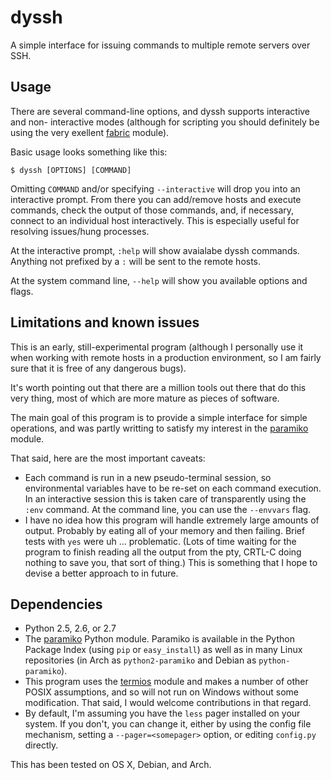 # dyssh

A simple interface for issuing commands to multiple remote servers over SSH.

## Usage

There are several command-line options, and dyssh supports interactive and non-
interactive modes (although for scripting you should definitely be using the
very exellent [fabric](http://docs.fabfile.org/) module).

Basic usage looks something like this:
```
$ dyssh [OPTIONS] [COMMAND]
```

Omitting `COMMAND` and/or specifying `--interactive` will drop you into an
interactive prompt. From there you can add/remove hosts and execute commands,
check the output of those commands, and, if necessary, connect to an individual
host interactively. This is especially useful for resolving issues/hung
processes.

At the interactive prompt, `:help` will show avaialabe dyssh commands. Anything
not prefixed by a `:` will be sent to the remote hosts.

At the system command line, `--help` will show you available options and flags.

## Limitations and known issues

This is an early, still-experimental program (although I personally use it when
working with remote hosts in a production environment, so I am fairly sure that
it is free of any dangerous bugs).

It's worth pointing out that there are a million tools out there that do this
very thing, most of which are more mature as pieces of software.

The main goal of this program is to provide a simple interface for simple
operations, and was partly writting to satisfy my interest in the 
[paramiko](https://github.com/paramiko/paramiko) module.

That said, here are the most important caveats:

* Each command is run in a new pseudo-terminal session, so environmental
  variables have to be re-set on each command execution. In an interactive
  session this is taken care of transparently using the `:env` command. At the
  command line, you can use the `--envvars` flag.
* I have no idea how this program will handle extremely large amounts of output.
  Probably by eating all of your memory and then failing. Brief tests with `yes`
  were uh ... problematic. (Lots of time waiting for the program to finish
  reading all the output from the pty, CRTL-C doing nothing to save you, that
  sort of thing.) This is something that I hope to devise a better approach to
  in future.

## Dependencies

* Python 2.5, 2.6, or 2.7
* The [paramiko](https://github.com/paramiko/paramiko) Python module. Paramiko
  is available in the Python Package Index (using `pip` or `easy_install`) as
  well as in many Linux repositories (in Arch as `python2-paramiko` and Debian
  as `python-paramiko`).
* This program uses the [termios](http://docs.python.org/2/library/termios.html)
  module and makes a number of other POSIX assumptions, and so will not run on 
  Windows without some modification. That said, I would welcome contributions 
  in that regard.
* By default, I'm assuming you have the `less` pager installed on your system. 
  If you don't, you can change it, either by using the config file mechanism,
  setting a `--pager=<somepager>` option, or editing `config.py` directly.

This has been tested on OS X, Debian, and Arch.
